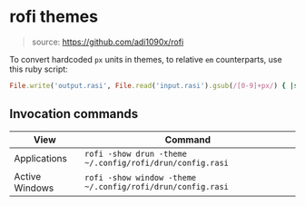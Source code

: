 # rofi themes

> source: <https://github.com/adi1090x/rofi>

To convert hardcoded `px` units in themes, to relative `em` counterparts, use this ruby script:

```ruby
File.write('output.rasi', File.read('input.rasi').gsub(/[0-9]+px/) { |size| "#{(size[0..-3].to_i / 18.0).round(3)}em" })
```

## Invocation commands

| View           | Command                                                    |
|----------------|------------------------------------------------------------|
| Applications   | `rofi -show drun -theme ~/.config/rofi/drun/config.rasi`   |
| Active Windows | `rofi -show window -theme ~/.config/rofi/drun/config.rasi` |

